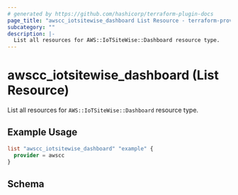 ```yaml
---
# generated by https://github.com/hashicorp/terraform-plugin-docs
page_title: "awscc_iotsitewise_dashboard List Resource - terraform-provider-awscc"
subcategory: ""
description: |-
  List all resources for AWS::IoTSiteWise::Dashboard resource type.
---
```


# awscc_iotsitewise_dashboard (List Resource)

List all resources for `AWS::IoTSiteWise::Dashboard` resource type.

## Example Usage

```terraform
list "awscc_iotsitewise_dashboard" "example" {
  provider = awscc
}
```

<!-- schema generated by tfplugindocs -->
## Schema
